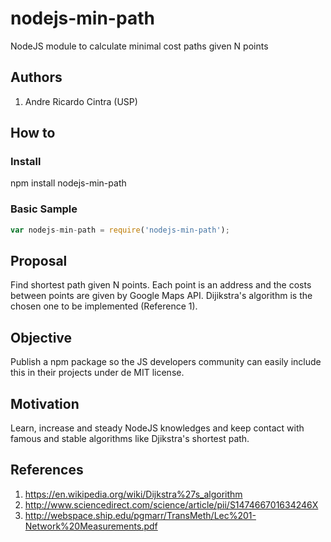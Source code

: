 # nodejs-min-path
NodeJS module to calculate minimal cost paths given N points

## Authors
1. Andre Ricardo Cintra (USP)

## How to
### Install
npm install nodejs-min-path

### Basic Sample
```javascript
var nodejs-min-path = require('nodejs-min-path');
```

## Proposal
Find shortest path given N points. Each point is an address and the costs between points are given by Google Maps API. Dijikstra's algorithm is the chosen one to be implemented (Reference 1).

## Objective
Publish a npm package so the JS developers community can easily include this in their projects under de MIT license.

## Motivation
Learn, increase and steady NodeJS knowledges and keep contact with famous and stable algorithms like Djikstra's shortest path.

## References
1. https://en.wikipedia.org/wiki/Dijkstra%27s_algorithm
2. http://www.sciencedirect.com/science/article/pii/S147466701634246X
3. http://webspace.ship.edu/pgmarr/TransMeth/Lec%201-Network%20Measurements.pdf
